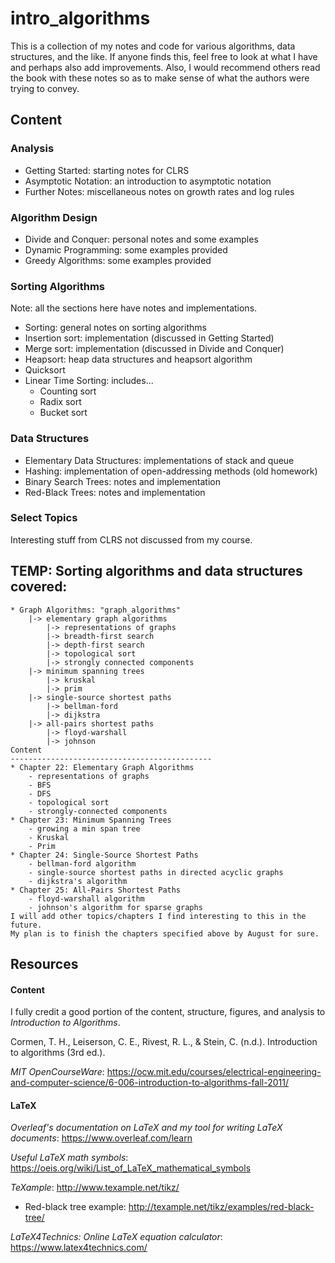 # intro_algorithms

This is a collection of my notes and code for various algorithms, data structures, and the like. If anyone finds this, feel free to look at what I have and perhaps also add improvements. Also, I would recommend others read the book with these notes so as to make sense of what the authors were trying to convey.

## Content
### Analysis
* Getting Started: starting notes for CLRS
* Asymptotic Notation: an introduction to asymptotic notation
* Further Notes: miscellaneous notes on growth rates and log rules

### Algorithm Design
* Divide and Conquer: personal notes and some examples
* Dynamic Programming: some examples provided
* Greedy Algorithms: some examples provided

### Sorting Algorithms
Note: all the sections here have notes and implementations.

* Sorting: general notes on sorting algorithms
* Insertion sort: implementation (discussed in Getting Started)
* Merge sort: implementation (discussed in Divide and Conquer)
* Heapsort: heap data structures and heapsort algorithm
* Quicksort
* Linear Time Sorting: includes...
  * Counting sort
  * Radix sort
  * Bucket sort

### Data Structures
* Elementary Data Structures: implementations of stack and queue
* Hashing: implementation of open-addressing methods (old homework)
* Binary Search Trees: notes and implementation
* Red-Black Trees: notes and implementation

### Select Topics
Interesting stuff from CLRS not discussed from my course.

## TEMP: Sorting algorithms and data structures covered: 
    * Graph Algorithms: "graph_algorithms"
        |-> elementary graph algorithms
            |-> representations of graphs
            |-> breadth-first search
            |-> depth-first search
            |-> topological sort
            |-> strongly connected components
        |-> minimum spanning trees
            |-> kruskal
            |-> prim
        |-> single-source shortest paths
            |-> bellman-ford
            |-> dijkstra
        |-> all-pairs shortest paths
            |-> floyd-warshall
            |-> johnson
    Content
    ---------------------------------------------
    * Chapter 22: Elementary Graph Algorithms
        - representations of graphs
        - BFS
        - DFS
        - topological sort
        - strongly-connected components
    * Chapter 23: Minimum Spanning Trees
        - growing a min span tree
        - Kruskal
        - Prim
    * Chapter 24: Single-Source Shortest Paths
        - bellman-ford algorithm
        - single-source shortest paths in directed acyclic graphs
        - dijkstra's algorithm
    * Chapter 25: All-Pairs Shortest Paths
        - floyd-warshall algorithm
        - johnson's algorithm for sparse graphs
    I will add other topics/chapters I find interesting to this in the future.
    My plan is to finish the chapters specified above by August for sure.

## Resources
#### Content
I fully credit a good portion of the content, structure, figures, and analysis to _Introduction to Algorithms_. 

Cormen, T. H., Leiserson, C. E., Rivest, R. L., & Stein, C. (n.d.). Introduction to algorithms (3rd ed.).

_MIT OpenCourseWare_:
https://ocw.mit.edu/courses/electrical-engineering-and-computer-science/6-006-introduction-to-algorithms-fall-2011/

#### LaTeX
_Overleaf's documentation on LaTeX and my tool for writing LaTeX documents_:
https://www.overleaf.com/learn

_Useful LaTeX math symbols_:
https://oeis.org/wiki/List_of_LaTeX_mathematical_symbols  

_TeXample_:
http://www.texample.net/tikz/ 

  * Red-black tree example: http://texample.net/tikz/examples/red-black-tree/ 
 
_LaTeX4Technics: Online LaTeX equation calculator_:
https://www.latex4technics.com/

